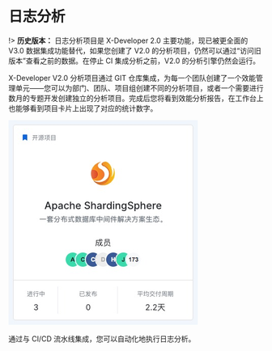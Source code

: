 # 日志分析

!> **历史版本：** 日志分析项目是 X-Developer 2.0 主要功能，现已被更全面的 V3.0 数据集成功能替代，如果您创建了 V2.0 的分析项目，仍然可以通过“访问旧版本”查看之前的数据。在停止 CI 集成分析之前，V2.0 的分析引擎仍然会运行。

X-Developer V2.0 分析项目通过 GIT 仓库集成，为每一个团队创建了一个效能管理单元——您可以为部门、团队、项目组创建不同的分析项目，或者一个需要进行数月的专题开发创建独立的分析项目。完成后您将看到效能分析报告，在工作台上也能够看到项目卡片上出现了对应的统计数字。

![](_media/team.jpg)

通过与 CI/CD 流水线集成，您可以自动化地执行日志分析。
